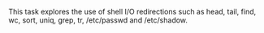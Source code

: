 This task explores the use of shell I/O redirections such as head, tail, find, wc, sort, uniq, grep, tr, /etc/passwd and /etc/shadow.
